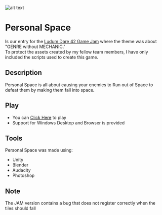 ![alt text][gameplay]

# Personal Space
Is our entry for the [Ludum Dare 42 Game Jam](https://ldjam.com/events/ludum-dare/42/personal-space-3) where the theme was about "GENRE without MECHANIC."\
To protect the assets created by my fellow team members, I have only included the scripts used to create this game.

## Description
Personal Space is all about causing your enemies to Run out of Space to defeat them by making them fall into space.

## Play
- You can [Click Here](https://prodigalson.itch.io/personal-space) to play 
- Support for Windows Desktop and Browser is provided

## Tools
Personal Space was made using:
- Unity
- Blender
- Audacity
- Photoshop

## Note
The JAM version contains a bug that does not register correctly when the tiles should fall

[gameplay]: https://img.itch.zone/aW1hZ2UvMjg4Nzc0LzE0MzkxOTQuZ2lm/250x600/5z50CJ.gif "Personal Space Gameplay"
